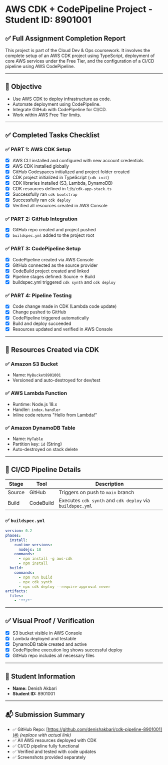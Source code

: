 
# AWS CDK + CodePipeline Project - Student ID: 8901001

## ✅ Full Assignment Completion Report

This project is part of the Cloud Dev & Ops coursework. It involves the complete setup of an AWS CDK project using TypeScript, deployment of core AWS services under the Free Tier, and the configuration of a CI/CD pipeline using AWS CodePipeline.

---

## 🎯 Objective

- Use AWS CDK to deploy infrastructure as code.
- Automate deployment using CodePipeline.
- Integrate GitHub with CodePipeline for CI/CD.
- Work within AWS Free Tier limits.

---

## ✅ Completed Tasks Checklist

### ✅ PART 1: AWS CDK Setup
- [x] AWS CLI installed and configured with new account credentials
- [x] AWS CDK installed globally
- [x] GitHub Codespaces initialized and project folder created
- [x] CDK project initialized in TypeScript (`cdk init`)
- [x] CDK libraries installed (S3, Lambda, DynamoDB)
- [x] CDK resources defined in `lib/cdk-app-stack.ts`
- [x] Successfully ran `cdk bootstrap`
- [x] Successfully ran `cdk deploy`
- [x] Verified all resources created in AWS Console

### ✅ PART 2: GitHub Integration
- [x] GitHub repo created and project pushed
- [x] `buildspec.yml` added to the project root

### ✅ PART 3: CodePipeline Setup
- [x] CodePipeline created via AWS Console
- [x] GitHub connected as the source provider
- [x] CodeBuild project created and linked
- [x] Pipeline stages defined: Source → Build
- [x] buildspec.yml triggered `cdk synth` and `cdk deploy`

### ✅ PART 4: Pipeline Testing
- [x] Code change made in CDK (Lambda code update)
- [x] Change pushed to GitHub
- [x] CodePipeline triggered automatically
- [x] Build and deploy succeeded
- [x] Resources updated and verified in AWS Console

---

## 🚀 Resources Created via CDK

### ✅ Amazon S3 Bucket
- Name: `MyBucket8901001`
- Versioned and auto-destroyed for dev/test

### ✅ AWS Lambda Function
- Runtime: Node.js 18.x
- Handler: `index.handler`
- Inline code returns "Hello from Lambda!"

### ✅ Amazon DynamoDB Table
- Name: `MyTable`
- Partition key: `id` (String)
- Auto-destroyed on stack delete

---

## 🔄 CI/CD Pipeline Details

| Stage   | Tool            | Description                                      |
|---------|-----------------|--------------------------------------------------|
| Source  | GitHub          | Triggers on push to `main` branch                |
| Build   | CodeBuild       | Executes `cdk synth` and `cdk deploy` via `buildspec.yml`

### ✅ `buildspec.yml`
```yaml
version: 0.2
phases:
  install:
    runtime-versions:
      nodejs: 18
    commands:
      - npm install -g aws-cdk
      - npm install
  build:
    commands:
      - npm run build
      - npx cdk synth
      - npx cdk deploy --require-approval never
artifacts:
  files:
    - '**/*'
```

---

## ✅ Visual Proof / Verification

- [x] S3 bucket visible in AWS Console
- [x] Lambda deployed and testable
- [x] DynamoDB table created and active
- [x] CodePipeline execution log shows successful deploy
- [x] GitHub repo includes all necessary files

---

## 👤 Student Information

- **Name:** Denish Akbari
- **Student ID:** 8901001

---

## 📬 Submission Summary

- ✅ GitHub Repo: [https://github.com/denishakbari/cdk-pipeline-8901001](#) *(replace with actual link)*
- ✅ All AWS resources deployed with CDK
- ✅ CI/CD pipeline fully functional
- ✅ Verified and tested with code updates
- ✅ Screenshots provided separately
